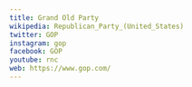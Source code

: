```yaml
---
title: Grand Old Party
wikipedia: Republican_Party_(United_States)
twitter: GOP
instagram: gop
facebook: GOP
youtube: rnc
web: https://www.gop.com/
---
```

